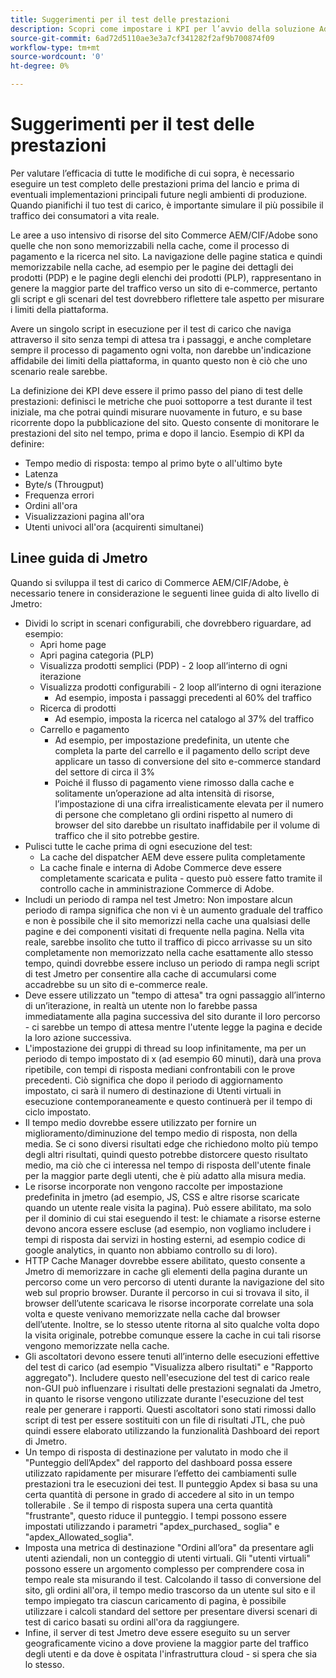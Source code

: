 ```yaml
---
title: Suggerimenti per il test delle prestazioni
description: Scopri come impostare i KPI per l’avvio della soluzione Adobe Commerce e Adobe Experience Manager.
source-git-commit: 6ad72d5110ae3e3a7cf341282f2af9b700874f09
workflow-type: tm+mt
source-wordcount: '0'
ht-degree: 0%

---
```



# Suggerimenti per il test delle prestazioni

Per valutare l’efficacia di tutte le modifiche di cui sopra, è necessario eseguire un test completo delle prestazioni prima del lancio e prima di eventuali implementazioni principali future negli ambienti di produzione. Quando pianifichi il tuo test di carico, è importante simulare il più possibile il traffico dei consumatori a vita reale.

Le aree a uso intensivo di risorse del sito Commerce AEM/CIF/Adobe sono quelle che non sono memorizzabili nella cache, come il processo di pagamento e la ricerca nel sito. La navigazione delle pagine statica e quindi memorizzabile nella cache, ad esempio per le pagine dei dettagli dei prodotti (PDP) e le pagine degli elenchi dei prodotti (PLP), rappresentano in genere la maggior parte del traffico verso un sito di e-commerce, pertanto gli script e gli scenari del test dovrebbero riflettere tale aspetto per misurare i limiti della piattaforma.

Avere un singolo script in esecuzione per il test di carico che naviga attraverso il sito senza tempi di attesa tra i passaggi, e anche completare sempre il processo di pagamento ogni volta, non darebbe un&#39;indicazione affidabile dei limiti della piattaforma, in quanto questo non è ciò che uno scenario reale sarebbe.

La definizione dei KPI deve essere il primo passo del piano di test delle prestazioni: definisci le metriche che puoi sottoporre a test durante il test iniziale, ma che potrai quindi misurare nuovamente in futuro, e su base ricorrente dopo la pubblicazione del sito. Questo consente di monitorare le prestazioni del sito nel tempo, prima e dopo il lancio. Esempio di KPI da definire:

- Tempo medio di risposta: tempo al primo byte o all&#39;ultimo byte
- Latenza
- Byte/s (Througput)
- Frequenza errori
- Ordini all&#39;ora
- Visualizzazioni pagina all&#39;ora
- Utenti univoci all&#39;ora (acquirenti simultanei)

## Linee guida di Jmetro

Quando si sviluppa il test di carico di Commerce AEM/CIF/Adobe, è necessario tenere in considerazione le seguenti linee guida di alto livello di Jmetro:

- Dividi lo script in scenari configurabili, che dovrebbero riguardare, ad esempio:
   - Apri home page
   - Apri pagina categoria (PLP)
   - Visualizza prodotti semplici (PDP) - 2 loop all’interno di ogni iterazione
   - Visualizza prodotti configurabili - 2 loop all’interno di ogni iterazione
      - Ad esempio, imposta i passaggi precedenti al 60% del traffico
   - Ricerca di prodotti
      - Ad esempio, imposta la ricerca nel catalogo al 37% del traffico
   - Carrello e pagamento
      - Ad esempio, per impostazione predefinita, un utente che completa la parte del carrello e il pagamento dello script deve applicare un tasso di conversione del sito e-commerce standard del settore di circa il 3%
      - Poiché il flusso di pagamento viene rimosso dalla cache e solitamente un’operazione ad alta intensità di risorse, l’impostazione di una cifra irrealisticamente elevata per il numero di persone che completano gli ordini rispetto al numero di browser del sito darebbe un risultato inaffidabile per il volume di traffico che il sito potrebbe gestire.
- Pulisci tutte le cache prima di ogni esecuzione del test:
   - La cache del dispatcher AEM deve essere pulita completamente
   - La cache finale e interna di Adobe Commerce deve essere completamente scaricata e pulita - questo può essere fatto tramite il controllo cache in amministrazione Commerce di Adobe.
- Includi un periodo di rampa nel test Jmetro: Non impostare alcun periodo di rampa significa che non vi è un aumento graduale del traffico e non è possibile che il sito memorizzi nella cache una qualsiasi delle pagine e dei componenti visitati di frequente nella pagina. Nella vita reale, sarebbe insolito che tutto il traffico di picco arrivasse su un sito completamente non memorizzato nella cache esattamente allo stesso tempo, quindi dovrebbe essere incluso un periodo di rampa negli script di test Jmetro per consentire alla cache di accumularsi come accadrebbe su un sito di e-commerce reale.
- Deve essere utilizzato un &quot;tempo di attesa&quot; tra ogni passaggio all’interno di un’iterazione, in realtà un utente non lo farebbe
passa immediatamente alla pagina successiva del sito durante il loro percorso - ci sarebbe un tempo di attesa mentre l&#39;utente legge la pagina e decide la loro azione successiva.
- L&#39;impostazione dei gruppi di thread su loop infinitamente, ma per un periodo di tempo impostato di x (ad esempio 60 minuti), darà una prova ripetibile, con tempi di risposta mediani confrontabili con le prove precedenti. Ciò significa che dopo il periodo di aggiornamento impostato, ci sarà il numero di destinazione di Utenti virtuali in esecuzione contemporaneamente e questo continuerà per il tempo di ciclo impostato.
- Il tempo medio dovrebbe essere utilizzato per fornire un miglioramento/diminuzione del tempo medio di risposta, non della media. Se
ci sono diversi risultati edge che richiedono molto più tempo degli altri risultati, quindi questo potrebbe distorcere questo risultato medio, ma ciò che ci interessa nel tempo di risposta dell&#39;utente finale per la maggior parte degli utenti, che è più adatto alla misura media.
- Le risorse incorporate non vengono raccolte per impostazione predefinita in jmetro (ad esempio, JS, CSS e altre risorse scaricate quando un utente reale visita la pagina). Può essere abilitato, ma solo per il dominio di cui stai eseguendo il test: le chiamate a risorse esterne devono ancora essere escluse (ad esempio, non vogliamo includere i tempi di risposta dai servizi in hosting esterni, ad esempio codice di google analytics, in quanto non abbiamo controllo su di loro).
- HTTP Cache Manager dovrebbe essere abilitato, questo consente a Jmetro di memorizzare in cache gli elementi della pagina durante un percorso come
un vero percorso di utenti durante la navigazione del sito web sul proprio browser. Durante il percorso in cui si trovava il sito, il browser dell’utente scaricava le risorse incorporate correlate una sola volta e queste venivano memorizzate nella cache dal browser dell’utente. Inoltre, se lo stesso utente ritorna al sito qualche volta dopo la visita originale, potrebbe comunque essere la cache in cui tali risorse vengono memorizzate nella cache.
- Gli ascoltatori devono essere tenuti all’interno delle esecuzioni effettive del test di carico (ad esempio &quot;Visualizza albero risultati&quot; e &quot;Rapporto aggregato&quot;). Includere questo nell&#39;esecuzione del test di carico reale non-GUI può influenzare i risultati delle prestazioni segnalati da Jmetro, in quanto le risorse vengono utilizzate durante l&#39;esecuzione del test reale per generare i rapporti. Questi ascoltatori sono stati rimossi dallo script di test per essere sostituiti con un file di risultati JTL, che può quindi essere elaborato utilizzando la funzionalità Dashboard dei report di Jmetro.
- Un tempo di risposta di destinazione per valutato in modo che il &quot;Punteggio dell’Apdex&quot; del rapporto del dashboard possa essere utilizzato rapidamente per misurare l’effetto dei cambiamenti sulle prestazioni tra le esecuzioni dei test. Il punteggio Apdex si basa su una certa quantità di persone in grado di accedere al sito in un tempo tollerabile . Se il tempo di risposta supera una certa quantità &quot;frustrante&quot;, questo riduce il punteggio. I tempi possono essere impostati utilizzando i parametri &quot;apdex_purchased_ soglia&quot; e &quot;apdex_Allowated_soglia&quot;.
- Imposta una metrica di destinazione &quot;Ordini all’ora&quot; da presentare agli utenti aziendali, non un conteggio di utenti virtuali. Gli &quot;utenti virtuali&quot; possono essere un argomento complesso per comprendere cosa in tempo reale sta misurando il test. Calcolando il tasso di conversione del sito, gli ordini all&#39;ora, il tempo medio trascorso da un utente sul sito e il tempo impiegato tra ciascun caricamento di pagina, è possibile utilizzare i calcoli standard del settore per presentare diversi scenari di test di carico basati su ordini all&#39;ora da raggiungere.
- Infine, il server di test Jmetro deve essere eseguito su un server geograficamente vicino a dove proviene la maggior parte del traffico degli utenti e da dove è ospitata l&#39;infrastruttura cloud - si spera che sia lo stesso.
